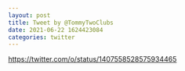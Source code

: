 ```yaml
--- 
layout: post 
title: Tweet by @TommyTwoClubs 
date: 2021-06-22 1624423084 
categories: twitter 
--- 
```

https://twitter.com/o/status/1407558528575934465